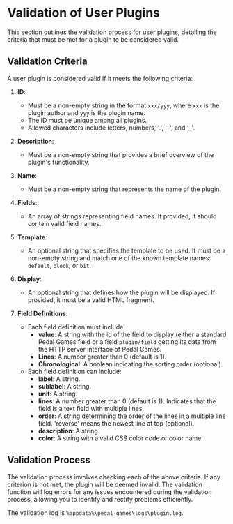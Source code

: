 # Validation of User Plugins

This section outlines the validation process for user plugins, detailing the criteria that must be met for a plugin to be considered valid.

## Validation Criteria

A user plugin is considered valid if it meets the following criteria:

1. **ID**: 
   - Must be a non-empty string in the format `xxx/yyy`, where `xxx` is the plugin author and `yyy` is the plugin name.
   - The ID must be unique among all plugins.
   - Allowed characters include letters, numbers, '.', '-', and '_'.

2. **Description**: 
   - Must be a non-empty string that provides a brief overview of the plugin's functionality.

3. **Name**: 
   - Must be a non-empty string that represents the name of the plugin.

4. **Fields**: 
   - An array of strings representing field names. If provided, it should contain valid field names.

5. **Template**: 
   - An optional string that specifies the template to be used. It must be a non-empty string and match one of the known template names: `default`, `block`, or `bit`.

6. **Display**: 
   - An optional string that defines how the plugin will be displayed. If provided, it must be a valid HTML fragment.

7. **Field Definitions**: 
   - Each field definition must include:
     - **value**: A string with the id of the field to display (either a standard Pedal Games field or a field `plugin/field` getting its data from the HTTP server interface of Pedal Games.
     - **Lines**: A number greater than 0 (default is 1).
     - **Chronological**: A boolean indicating the sorting order (optional).
   - Each field definition can include:
     - **label**: A string.
     - **sublabel**: A string.
     - **unit**: A string.
     - **lines**: A number greater than 0 (default is 1). Indicates that the field is a text field with multiple lines.
     - **order**: A string determining the order of the lines in a multiple line field. 'reverse' means the newest line at top (optional).
     - **description**: A string.
     - **color**: A string with a valid CSS color code or color name.

## Validation Process

The validation process involves checking each of the above criteria. If any criterion is not met, the plugin will be deemed invalid. The validation function will log errors for any issues encountered during the validation process, allowing you to identify and rectify problems efficiently.

The validation log is ``%appdata%\pedal-games\logs\plugin.log``.